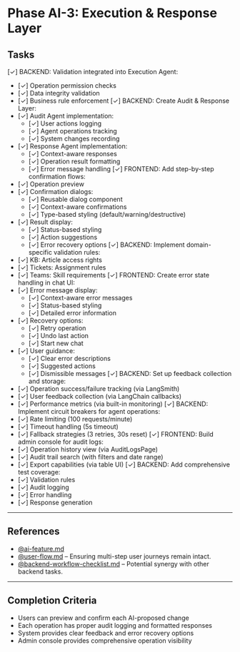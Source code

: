# Phase AI-3: Execution & Response Layer

## Tasks

[✓] BACKEND: Validation integrated into Execution Agent:
   - [✓] Operation permission checks
   - [✓] Data integrity validation
   - [✓] Business rule enforcement
[✓] BACKEND: Create Audit & Response Layer:
   - [✓] Audit Agent implementation:
     - [✓] User actions logging
     - [✓] Agent operations tracking
     - [✓] System changes recording
   - [✓] Response Agent implementation:
     - [✓] Context-aware responses
     - [✓] Operation result formatting
     - [✓] Error message handling
[✓] FRONTEND: Add step-by-step confirmation flows:
   - [✓] Operation preview
   - [✓] Confirmation dialogs:
     - [✓] Reusable dialog component
     - [✓] Context-aware confirmations
     - [✓] Type-based styling (default/warning/destructive)
   - [✓] Result display:
     - [✓] Status-based styling
     - [✓] Action suggestions
     - [✓] Error recovery options
[✓] BACKEND: Implement domain-specific validation rules:
   - [✓] KB: Article access rights
   - [✓] Tickets: Assignment rules
   - [✓] Teams: Skill requirements
[✓] FRONTEND: Create error state handling in chat UI:
   - [✓] Error message display:
     - [✓] Context-aware error messages
     - [✓] Status-based styling
     - [✓] Detailed error information
   - [✓] Recovery options:
     - [✓] Retry operation
     - [✓] Undo last action
     - [✓] Start new chat
   - [✓] User guidance:
     - [✓] Clear error descriptions
     - [✓] Suggested actions
     - [✓] Dismissible messages
[✓] BACKEND: Set up feedback collection and storage:
   - [✓] Operation success/failure tracking (via LangSmith)
   - [✓] User feedback collection (via LangChain callbacks)
   - [✓] Performance metrics (via built-in monitoring)
[✓] BACKEND: Implement circuit breakers for agent operations:
   - [✓] Rate limiting (100 requests/minute)
   - [✓] Timeout handling (5s timeout)
   - [✓] Fallback strategies (3 retries, 30s reset)
[✓] FRONTEND: Build admin console for audit logs:
   - [✓] Operation history view (via AuditLogsPage)
   - [✓] Audit trail search (with filters and date range)
   - [✓] Export capabilities (via table UI)
[✓] BACKEND: Add comprehensive test coverage:
   - [✓] Validation rules
   - [✓] Audit logging
   - [✓] Error handling
   - [✓] Response generation

---

## References

- [@ai-feature.md](../project-info/ai-feature.md)
- [@user-flow.md](../project-info/user-flow.md) – Ensuring multi-step user journeys remain intact.
- [@backend-workflow-checklist.md](../../backend-workflow-checklist.md) – Potential synergy with other backend tasks.

---

## Completion Criteria

- Users can preview and confirm each AI-proposed change
- Each operation has proper audit logging and formatted responses
- System provides clear feedback and error recovery options
- Admin console provides comprehensive operation visibility 